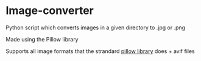 # Image-converter

Python script which converts images in a given directory to .jpg or .png

Made using the Pillow library

Supports all image formats that the strandard [pillow library](https://pillow.readthedocs.io/en/stable/handbook/image-file-formats.html) does + avif files

